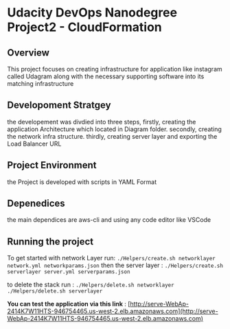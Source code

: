 # Udacity DevOps Nanodegree Project2 - CloudFormation

## Overview
This project focuses on creating infrastructure for application like instagram called Udagram along with the necessary supporting software into its matching infrastructure

## Developoment Stratgey 
the developement was divdied into three steps, firstly, creating the application Architecture which located in Diagram folder. 
secondly, creating the network infra structure. thirdly, creating server layer and exporting the Load Balancer URL 

## Project Environment 
the Project is developed with scripts in YAML Format 

## Depenedices 
the main dependices are aws-cli and using any code editor like VSCode 

## Running the project

To get started with network Layer run: `./Helpers/create.sh networklayer network.yml networkparams.json`
then the server layer : `./Helpers/create.sh serverlayer server.yml serverparams.json`

to delete the stack run : 
`./Helpers/delete.sh networklayer`
`./Helpers/delete.sh serverlayer`

**You can test the application via this link** : [http://serve-WebAp-2414K7W11HTS-946754465.us-west-2.elb.amazonaws.com](http://serve-WebAp-2414K7W11HTS-946754465.us-west-2.elb.amazonaws.com)

